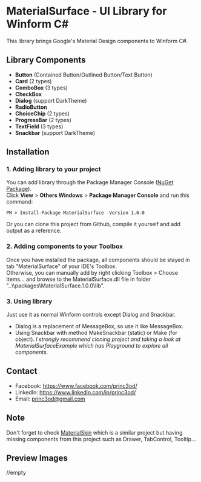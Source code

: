 # MaterialSurface - UI Library for Winform C#
This library brings Google's Material Design components to Winform C#.
## Library Components
- **Button** (Contained Button/Outlined Button/Text Button)
- **Card** (2 types)
- **ComboBox** (3 types)
- **CheckBox**
- **Dialog** (support DarkTheme)
- **RadioButton**
- **ChoiceChip** (2 types)
- **ProgressBar** (2 types)
- **TextField** (3 types)
- **Snackbar** (support DarkTheme)
## Installation
### 1. Adding library to your project
  You can add library through the Package Manager Console ([NuGet Package](https://www.nuget.org/packages/MaterialSkin/)).  
  Click **View** > **Others Windows** > **Package Manager Console** and run this command:
 ```
 PM > Install-Package MaterialSurface -Version 1.0.0
 ```
 Or you can clone this project from Github, compile it yourself and add output as a reference.
 ### 2. Adding components to your Toolbox
  Once you have installed the package, all components should be stayed in tab "MaterialSurface" of your IDE's Toolbox.  
  Otherwise, you can manually add by right clicking Toolbox > Choose Items... and browse to the MaterialSurface.dll file in folder "..\\\packages\MaterialSurface.1.0.0\lib\".
 ### 3. Using library
  Just use it as normal Winform controls except Dialog and Snackbar.  
  - Dialog is a replacement of MessageBox, so use it like MessageBox.  
  - Using Snackbar with method MakeSnackbar (static) or Make (for object).
  *I strongly recommend cloning project and taking a look at MaterialSurfaceExample which has Playground to explore all components.*
## Contact
- Facebook: https://www.facebook.com/princ3od/
- LinkedIn: https://www.linkedin.com/in/princ3od/
- Email: princ3od@gmail.com
## Note
Don't forget to check [MaterialSkin](https://github.com/IgnaceMaes/MaterialSkin) which is a similar project but having missing components from this project such as Drawer, TabControl, Tooltip...
## Preview Images
//empty
